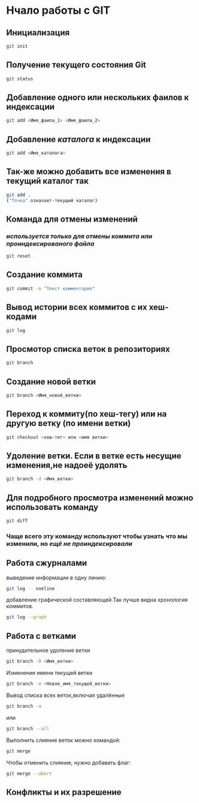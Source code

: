 # Нчало работы с GIT

## Инициализация

```sh
git init
```

## Получение текущего состояния Git

```sh
git status

```

## Добавление одного или нескольких фаилов к индексации

```sh
git add <Имя_фаила_1> <Имя_фаила_2>

```

## Добавление *каталога* к индексации  

```sh
git add <Имя_каталога>
```

## Так-же можно добавить все изменения в текущий каталог так

```sh
git add .
("Точка" означает-текущий каталог)
```

## Команда для отмены изменений

### *используется только для отмены коммита или проиндексированого файла*

```sh
git reset
```

## Создание коммита

```sh
git commit -m "Текст комментария"
```

## Вывод истории всех коммитов с их хеш-кодами

```sh
git log
```

## Просмотор списка веток в репозиториях

```sh
git branch
```

## Создание новой ветки

```sh
git branch <Имя_новой_ветки>
```

## Переход к коммиту(по хеш-тегу) или на другую ветку (по имени ветки)

```sh
git checkout <хеш-тег> или <имя ветки> 
```

## Удоление ветки. **Если в ветке есть несущие изменения,не надоеё удолять**

```sh
git branch -d <Имя_ветки>
```

## Для подробного просмотра изменений можно использовать команду

```sh
git diff
```

### Чаще всего эту команду используют чтобы узнать что мы изменили, но *ещё **не проиндексировали***

## Работа сжурналами

выведение информации в одну линию:

```sh
git log -- oneline
```

добавление графической составляющей.Так лучше видна хронология коммитов.

```sh
git log --graph
```

## Работа с ветками

принудительное удоление ветки

```sh
git branch -D <Имя_ветки>
```

Изменение имени текущей ветки

```sh
git branch -m <Новое_имя_текущей_ветки>
```

Вывод списка всех веток,включая удалённые

```sh
git branch -a
```

или

```sh
git branch --all
```

Выполнить слияние веток можно командой:

```sh
git merge
```

Чтобы отменить слияние, нужно добавить флаг:

```sh
git merge --abort
```

## Конфликты и их разрешение

